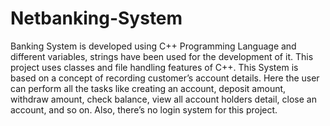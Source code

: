 # Netbanking-System
Banking System is developed using C++ Programming Language and different variables, strings have been used for the development of it. This project uses classes and file handling features of C++. This System is based on a concept of recording customer’s account details. Here the user can perform all the tasks like creating an account, deposit amount, withdraw amount, check balance, view all account holders detail, close an account, and so on. Also, there’s no login system for this project.

